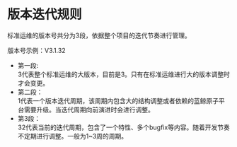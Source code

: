 # 版本迭代规则
标准运维的版本号共分为3段，依据整个项目的迭代节奏进行管理。

版本号示例：V3.1.32

* 第一段:  
    3代表整个标准运维的大版本，目前是3。只有在标准运维进行大的版本调整时才会变更。
* 第二段：  
    1代表一个版本迭代周期，该周期内包含大的结构调整或者依赖的蓝鲸原子平台需要升级。当迭代周期向前演进时会进行调整。
* 第3段：  
    32代表当前的迭代周期，包含了一个特性、多个bugfix等内容。随着开发节奏不定期进行调整。一般为1~3周的周期。
